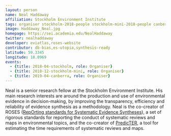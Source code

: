 ```yaml
---
layout: person
name: Neal Haddaway
affiliation: Stockholm Environment Institute
tags: organiser stockholm-2018-people stockholm-mini-2018-people canberra-2019-people stockholm-2018-organiser stockholm-mini-2018-organiser canberra-2019-organiser
image: Haddaway_Neal.jpg
homepage: https://sei.academia.edu/NealHaddaway
twitter: nealhaddaway
developer: eviatlas,roses-website
contributor: db-bias,es-utopia,synthesis-ready
latitude: 59.3345
longitude: 18.0969
events:
  - {title: 2018-04-stockholm, role: Organiser}
  - {title: 2018-12-stockholm-mini, role: Organiser}
  - {title: 2019-04-canberra, role: Organiser}
---
```

Neal is a senior research fellow at the Stockholm Environment Institute. His main research interests are around the production and use of environmental evidence in decision-making, by improving the transparency, efficiency and reliability of evidence synthesis as a methodology. Neal is the co-creator of ROSES (<a href="http://www.roses-reporting.com" target="_blank" rel="noopener">RepOrting standards for Systematic Evidence Syntheses</a>), a set of rigorous standards for reporting the conduct of systematic reviews and maps in environmental topics, and the co-creator of <a href="http://www.predicter.org" target="_blank" rel="noopener">PredicTER</a>, a tool for estimating the time requirements of systematic reviews and maps.